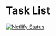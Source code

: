 # Task List

[![Netlify Status](https://api.netlify.com/api/v1/badges/1647c722-3274-4b8e-9e09-2aef450f73e6/deploy-status)](https://app.netlify.com/sites/task-list-chessiah/deploys)
